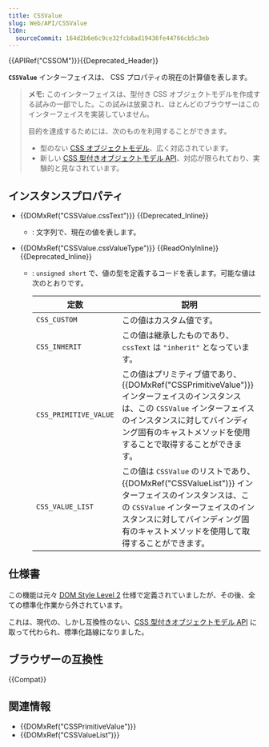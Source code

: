 ```yaml
---
title: CSSValue
slug: Web/API/CSSValue
l10n:
  sourceCommit: 164d2b6e6c9ce32fcb8ad19436fe44766cb5c3eb
---
```


{{APIRef("CSSOM")}}{{Deprecated_Header}}

**`CSSValue`** インターフェイスは、 CSS プロパティの現在の計算値を表します。

> **メモ:** このインターフェイスは、型付き CSS オブジェクトモデルを作成する試みの一部でした。この試みは放棄され、ほとんどのブラウザーはこのインターフェイスを実装していません。
>
> 目的を達成するためには、次のものを利用することができます。
>
> - 型のない [CSS オブジェクトモデル](/ja/docs/Web/API/CSS_Object_Model)、広く対応されています。
> - 新しい [CSS 型付きオブジェクトモデル API](/ja/docs/Web/API/CSS_Typed_OM_API)、対応が限られており、実験的と見なされています。

## インスタンスプロパティ

- {{DOMxRef("CSSValue.cssText")}} {{Deprecated_Inline}}
  - : 文字列で、現在の値を表します。
- {{DOMxRef("CSSValue.cssValueType")}} {{ReadOnlyInline}} {{Deprecated_Inline}}

  - : `unsigned short` で、値の型を定義するコードを表します。可能な値は次のとおりです。

    | 定数              | 説明                                                                                                                                                                                              |
    | --------------------- | -------------------------------------------------------------------------------------------------------------------------------------------------------------------------------------------------------- |
    | `CSS_CUSTOM`          | この値はカスタム値です。                                                                                                                                                                             |
    | `CSS_INHERIT`         | この値は継承したものであり、 `cssText` は `"inherit"` となっています。                                                                                                                                          |
    | `CSS_PRIMITIVE_VALUE` | この値はプリミティブ値であり、 {{DOMxRef("CSSPrimitiveValue")}} インターフェイスのインスタンスは、この `CSSValue` インターフェイスのインスタンスに対してバインディング固有のキャストメソッドを使用することで取得することができます。 |
    | `CSS_VALUE_LIST`      | この値は `CSSValue` のリストであり、 {{DOMxRef("CSSValueList")}} インターフェイスのインスタンスは、この `CSSValue` インターフェイスのインスタンスに対してバインディング固有のキャストメソッドを使用して取得することができます。      |

## 仕様書

この機能は元々 [DOM Style Level 2](https://www.w3.org/TR/DOM-Level-2-Style/) 仕様で定義されていましたが、その後、全ての標準化作業から外されています。

これは、現代の、しかし互換性のない、[CSS 型付きオブジェクトモデル API](/ja/docs/Web/API/CSS_Typed_OM_API) に取って代わられ、標準化路線になりました。

## ブラウザーの互換性

{{Compat}}

## 関連情報

- {{DOMxRef("CSSPrimitiveValue")}}
- {{DOMxRef("CSSValueList")}}
